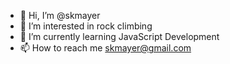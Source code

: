 - 👋 Hi, I’m @skmayer
- 👀 I’m interested in rock climbing
- 🌱 I’m currently learning JavaScript Development
- 📫 How to reach me skmayer@gmail.com

<!---
skmayer/skmayer is a ✨ special ✨ repository because its `README.md` (this file) appears on your GitHub profile.
You can click the Preview link to take a look at your changes.
--->
